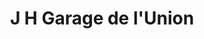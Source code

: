 ---
title: "J H Garage de l'Union"
url: /sartrouville/j-h-garage-de-lunion/
shop: réparation de voitures
---